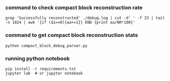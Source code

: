 ### command to check compact block reconstruction rate

```
grep 'Successfully reconstructed' ./debug.log | cut -d' ' -f 23 | tail -n 1024 | awk '{if ($1==0){aa+=1}} END {print aa/NR*100}'
```

### command to get compact block reconstruction stats

```
python compact_block_debug_parser.py
```

### running python notebook

```
pip install -r requirements.txt
jupyter lab  # or jupyter notebook
```

